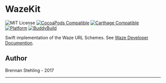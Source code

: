 # WazeKit

![MIT License](https://img.shields.io/badge/license-MIT-blue.svg)
[![CocoaPods Compatible](https://img.shields.io/cocoapods/v/WazeKit.svg)](https://img.shields.io/cocoapods/v/WazeKit.svg)
[![Carthage Compatible](https://img.shields.io/badge/Carthage-compatible-4BC51D.svg?style=flat)](https://github.com/Carthage/Carthage)
[![Platform](https://img.shields.io/cocoapods/p/WazeKit.svg?style=flat)](http://cocoadocs.org/docsets/WazeKit)
[![BuddyBuild](https://dashboard.buddybuild.com/api/statusImage?appID=58d1e8cefc033600016bc85d&branch=master&build=latest)](https://dashboard.buddybuild.com/apps/58d1e8cefc033600016bc85d/build/latest?branch=master)

Swift implementation of the Waze URL Schemes. See [Waze Developer Documention].

## Author

Brennan Stehling - 2017

---

[Waze Developer Documention]: https://www.waze.com/about/dev
